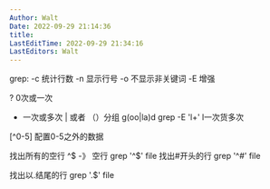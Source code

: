 ```yaml
---
Author: Walt
Date: 2022-09-29 21:14:36
title: 
LastEditTime: 2022-09-29 21:34:16
LastEditors: Walt
---
```

grep:
-c 统计行数
-n 显示行号
-o 不显示非关键词
-E 增强

? 0次或一次

+ 一次或多次
| 或者
（）分组
g(oo|la)d
grep -E 'l+'
l一次货多次

[^0-5]  配置0-5之外的数据

找出所有的空行
^$  -》 空行
grep '^$' file
找出#开头的行
grep '^#' file

找出以.结尾的行
grep '\.$' file

